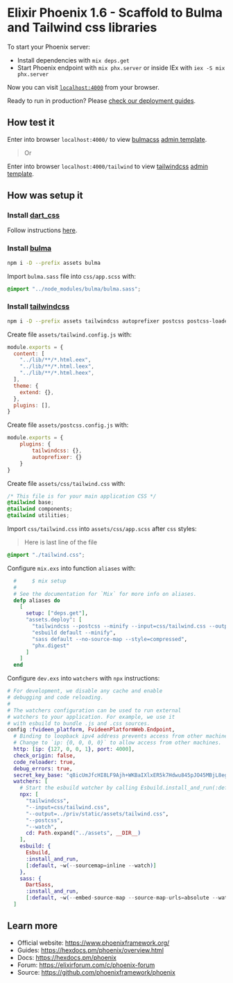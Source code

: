 # Elixir Phoenix 1.6 - Scaffold to Bulma and Tailwind css libraries

To start your Phoenix server:

  * Install dependencies with `mix deps.get`
  * Start Phoenix endpoint with `mix phx.server` or inside IEx with `iex -S mix phx.server`

Now you can visit [`localhost:4000`](http://localhost:4000) from your browser.

Ready to run in production? Please [check our deployment guides](https://hexdocs.pm/phoenix/deployment.html).

## How test it

Enter into browser `localhost:4000/` to view [bulmacss](https://bulma.io) [admin template](https://bulmatemplates.github.io/bulma-templates/).

> Or

Enter into browser `localhost:4000/tailwind` to view [tailwindcss](https://tailwindcss.com) [admin template](https://bulmatemplates.github.io/bulma-templates/).

## How was setup it

### Install [dart_css](https://github.com/fvideen/dart_sass)

Follow instructions [here](https://github.com/fvideen/dart_sass#adding-to-phoenix).

### Install [bulma](https://bulma.io)

```sh
npm i -D --prefix assets bulma
```
Import `bulma.sass` file into `css/app.scss` with:

```css
@import "../node_modules/bulma/bulma.sass";
```

### Install [tailwindcss](https://tailwindcss.com)

```sh
npm i -D --prefix assets tailwindcss autoprefixer postcss postcss-loader
```

Create file `assets/tailwind.config.js` with:

```javascript
module.exports = {
  content: [
    "../lib/**/*.html.eex",
    "../lib/**/*.html.leex",
    "../lib/**/*.html.heex",
  ],
  theme: {
    extend: {},
  },
  plugins: [],
}
```

Create file `assets/postcss.config.js` with:

```javascript
module.exports = {
    plugins: {
        tailwindcss: {},
        autoprefixer: {}
    }
}
```

Create file `assets/css/tailwind.css` with:

```css
/* This file is for your main application CSS */
@tailwind base;
@tailwind components;
@tailwind utilities;
```

Import `css/tailwind.css` into `assets/css/app.scss` after `css` styles:

> Here is last line of the file

```css
@import "./tailwind.css";
```

Configure `mix.exs` into function `aliases` with:

```elixir
  #     $ mix setup
  #
  # See the documentation for `Mix` for more info on aliases.
  defp aliases do
    [
      setup: ["deps.get"],
      "assets.deploy": [
        "tailwindcss --postcss --minify --input=css/tailwind.css --output=../priv/static/assets/tailwind.css",
        "esbuild default --minify",
        "sass default --no-source-map --style=compressed",
        "phx.digest"
      ]
    ]
  end
```

Configure `dev.exs` into `watchers` with `npx` instructions:

```elixir
# For development, we disable any cache and enable
# debugging and code reloading.
#
# The watchers configuration can be used to run external
# watchers to your application. For example, we use it
# with esbuild to bundle .js and .css sources.
config :fvideen_platform, FvideenPlatformWeb.Endpoint,
  # Binding to loopback ipv4 address prevents access from other machines.
  # Change to `ip: {0, 0, 0, 0}` to allow access from other machines.
  http: [ip: {127, 0, 0, 1}, port: 4000],
  check_origin: false,
  code_reloader: true,
  debug_errors: true,
  secret_key_base: "q8icUmJfcHI8LF9Ajh+WKBaIXlxER5k7Hdwu845pJO45MBjL8eg5bJ8o9cJyverv",
  watchers: [
    # Start the esbuild watcher by calling Esbuild.install_and_run(:default, args)
    npx: [
      "tailwindcss",
      "--input=css/tailwind.css",
      "--output=../priv/static/assets/tailwind.css",
      "--postcss",
      "--watch",
      cd: Path.expand("../assets", __DIR__)
    ],
    esbuild: {
      Esbuild, 
      :install_and_run, 
      [:default, ~w(--sourcemap=inline --watch)]
    },
    sass: {
      DartSass,
      :install_and_run,
      [:default, ~w(--embed-source-map --source-map-urls=absolute --watch)]}
  ]
```

## Learn more

  * Official website: https://www.phoenixframework.org/
  * Guides: https://hexdocs.pm/phoenix/overview.html
  * Docs: https://hexdocs.pm/phoenix
  * Forum: https://elixirforum.com/c/phoenix-forum
  * Source: https://github.com/phoenixframework/phoenix
